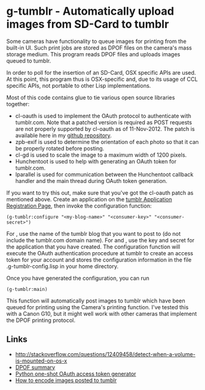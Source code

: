 # g-tumblr - Automatically upload images from SD-Card to tumblr

Some cameras have functionality to queue images for printing from the
built-in UI.  Such print jobs are stored as DPOF files on the camera's
mass storage medium.  This program reads DPOF files and uploads images
queued to tumblr.

In order to poll for the insertion of an SD-Card, OSX specific APIs
are used.  At this point, this program thus is OSX-specific and, due
to its usage of CCL specific APIs, not portable to other Lisp
implementations.

Most of this code contains glue to tie various open source libraries
together:

 * cl-oauth is used to implement the OAuth protocol to authenticate
   with tumblr.com.  Note that a patched version is required as POST
   requests are not properly supported by cl-oauth as of 11-Nov-2012.
   The patch is available here in my
   [github repository](https://github.com/hanshuebner/cl-oauth/commit/e63bf0d6794364bcb9830404ba1bf20df0ace288).
 * zpb-exif is used to determine the orientation of each photo so that
   it can be properly rotated before posting.
 * cl-gd is used to scale the image to a maximum width of 1200 pixels.
 * Hunchentoot is used to help with generating an OAuth token for
   tumblr.com.
 * lparallel is used for communication between the Hunchentoot
   callback handler and the main thread during OAuth token generation.
   
If you want to try this out, make sure that you've got the cl-oauth
patch as mentioned above.  Create an application on the
[tumblr Application Registration Page](http://www.tumblr.com/oauth/apps),
then invoke the configuration function:

    (g-tumblr:configure "<my-blog-name>" "<consumer-key>" "<consumer-secret>")
    
For <my-blog-name>, use the name of the tumblr blog that you want to
post to (do not include the tumblr.com domain name).  For
<consumer-key> and <consumer-secret>, use the key and secret for the
application that you have created.  The configuration function will
execute the OAuth authentication procedure at tumblr to create an
access token for your account and stores the configuration information
in the file .g-tumblr-config.lisp in your home directory.

Once you have generated the configuration, you can run

    (g-tumblr:main)
    
This function will automatically post images to tumblr which have been
queued for printing using the Camera's printing function.  I've tested
this with a Canon G10, but it might well work with other cameras that
implement the DPOF printing protocol.

## Links

 * http://stackoverflow.com/questions/12409458/detect-when-a-volume-is-mounted-on-os-x
 * [DPOF summary](http://panasonic.jp/dc/dpof_110/white_e.htm)
 * [Python one-shot OAuth access token generator](https://gist.github.com/2603387)
 * [How to encode images posted to tumblr](http://brainbackup.net/post/post-images-to-tumblr-using-phonegap-and-jsoauth.html)

